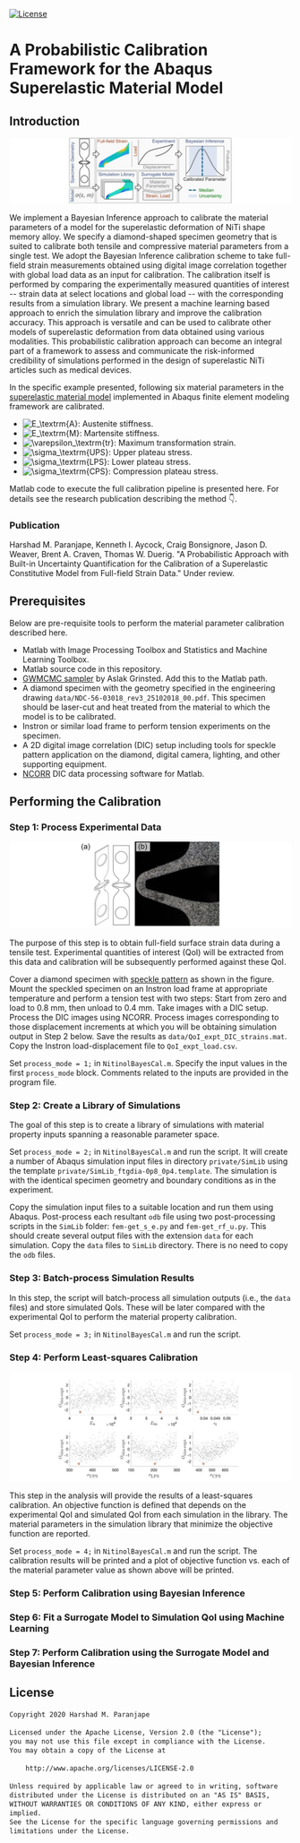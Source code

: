 [![License](https://img.shields.io/badge/License-Apache%202.0-yellowgreen.svg)](https://opensource.org/licenses/Apache-2.0)  

# A Probabilistic Calibration Framework for the Abaqus Superelastic Material Model


## Introduction

![Probabilistic Framework Abstract](/assets/graphical_abstract.jpeg)

We implement a Bayesian Inference approach to calibrate the material parameters of a model for the superelastic deformation of NiTi shape memory alloy. We specify a diamond-shaped specimen geometry that is suited to calibrate both tensile and compressive material parameters from a single test. We adopt the Bayesian Inference calibration scheme to take full-field strain measurements obtained using digital image correlation together with global load data as an input for calibration. The calibration itself is performed by comparing the experimentally measured quantities of interest -- strain data at select locations and global load -- with the corresponding results from a simulation library. We present a machine learning based approach to enrich the simulation library and improve the calibration accuracy. This approach is versatile and can be used to calibrate other models of superelastic deformation from data obtained using various modalities. This probabilistic calibration approach can become an integral part of a framework to assess and communicate the risk-informed credibility of simulations performed in the design of superelastic NiTi articles such as medical devices.

In the specific example presented, following six material parameters in the [superelastic material model](https://abaqus-docs.mit.edu/2017/English/SIMACAEMATRefMap/simamat-c-superelasticity.htm) implemented in Abaqus finite element modeling framework are calibrated.
* ![E_\textrm{A}](https://render.githubusercontent.com/render/math?math=E_%5Ctextrm%7BA%7D): Austenite stiffness.
* ![E_\textrm{M}](https://render.githubusercontent.com/render/math?math=E_%5Ctextrm%7BM%7D): Martensite stiffness.
* ![\varepsilon_\textrm{tr}](https://render.githubusercontent.com/render/math?math=%5Cvarepsilon_%5Ctextrm%7Btr%7D): Maximum transformation strain.
* ![\sigma_\textrm{UPS}](https://render.githubusercontent.com/render/math?math=%5Csigma_%5Ctextrm%7BUPS%7D): Upper plateau stress.
* ![\sigma_\textrm{LPS}](https://render.githubusercontent.com/render/math?math=%5Csigma_%5Ctextrm%7BLPS%7D): Lower plateau stress.
* ![\sigma_\textrm{CPS}](https://render.githubusercontent.com/render/math?math=%5Csigma_%5Ctextrm%7BCPS%7D): Compression plateau stress.

Matlab code to execute the full calibration pipeline is presented here. For details see the research publication describing the method :point_down:.

### Publication

Harshad M. Paranjape, Kenneth I. Aycock, Craig Bonsignore, Jason D. Weaver, Brent A. Craven, Thomas W. Duerig. "A Probabilistic Approach with Built-in Uncertainty Quantification for the Calibration of a Superelastic Constitutive Model from Full-field Strain Data." Under review.

## Prerequisites

Below are pre-requisite tools to perform the material parameter calibration described here.
* Matlab with Image Processing Toolbox and Statistics and Machine Learning Toolbox.
* Matlab source code in this repository.
* [GWMCMC sampler](https://github.com/grinsted/gwmcmc) by Aslak Grinsted. Add this to the Matlab path.
* A diamond specimen with the geometry specified in the engineering drawing `data/NDC-56-03018_rev3_25102018_00.pdf`. This specimen should be laser-cut and heat treated from the material to which the model is to be calibrated.
* Instron or similar load frame to perform tension experiments on the specimen.
* A 2D digital image correlation (DIC) setup including tools for speckle pattern application on the diamond, digital camera, lighting, and other supporting equipment.
* [NCORR](https://ncorr.com/) DIC data processing software for Matlab.

## Performing the Calibration

### Step 1: Process Experimental Data

![Diamond with speckle pattern](/assets/fig_diamond.jpeg)

The purpose of this step is to obtain full-field surface strain data during a tensile test. Experimental quantities of interest (QoI) will be extracted from this data and calibration will be subsequently performed against these QoI.

Cover a diamond specimen with [speckle pattern](https://www.sciencedirect.com/science/article/pii/S135964621930733X) as shown in the figure. Mount the speckled specimen on an Instron load frame at appropriate temperature and perform a tension test with two steps: Start from zero and load to 0.8 mm, then unload to 0.4 mm. Take images with a DIC setup. Process the DIC images using NCORR. Process images corresponding to those displacement increments at which you will be obtaining simulation output in Step 2 below. Save the results as `data/QoI_expt_DIC_strains.mat`. Copy the Instron load-displacement file to `QoI_expt_load.csv`.

Set `process_mode = 1;` in `NitinolBayesCal.m`. Specify the input values in the first `process_mode` block. Comments related to the inputs are provided in the program file.

### Step 2: Create a Library of Simulations

The goal of this step is to create a library of simulations with material property inputs spanning a reasonable parameter space.

Set `process_mode = 2;` in `NitinolBayesCal.m` and run the script. It will create a number of Abaqus simulation input files in directory `private/SimLib` using the template `private/SimLib_ftgdia-0p8_0p4.template`. The simulation is with the identical specimen geometry and boundary conditions as in the experiment.

Copy the simulation input files to a suitable location and run them using Abaqus. Post-process each resultant `odb` file using two post-processing scripts in the `SimLib` folder: `fem-get_s_e.py` and `fem-get_rf_u.py`. This should create several output files with the extension `data` for each simulation. Copy the `data` files to `SimLib` directory. There is no need to copy the `odb` files.

### Step 3: Batch-process Simulation Results

In this step, the script will batch-process all simulation outputs (i.e., the `data` files) and store simulated QoIs. These will be later compared with the experimental QoI to perform the material property calibration.

Set `process_mode = 3;` in `NitinolBayesCal.m` and run the script.

### Step 4: Perform Least-squares Calibration

![Error in least-squares calibration](/assets/fig_diamond_error.jpeg)

This step in the analysis will provide the results of a least-squares calibration. An objective function is defined that depends on the experimental QoI and simulated QoI from each simulation in the library. The material parameters in the simulation library that minimize the objective function are reported.

Set `process_mode = 4;` in `NitinolBayesCal.m` and run the script. The calibration results will be printed and a plot of objective function vs. each of the material parameter value as shown above will be printed.

### Step 5: Perform Calibration using Bayesian Inference

### Step 6: Fit a Surrogate Model to Simulation QoI using Machine Learning

### Step 7: Perform Calibration using the Surrogate Model and Bayesian Inference

## License

    Copyright 2020 Harshad M. Paranjape

    Licensed under the Apache License, Version 2.0 (the "License");
    you may not use this file except in compliance with the License.
    You may obtain a copy of the License at

        http://www.apache.org/licenses/LICENSE-2.0

    Unless required by applicable law or agreed to in writing, software
    distributed under the License is distributed on an "AS IS" BASIS,
    WITHOUT WARRANTIES OR CONDITIONS OF ANY KIND, either express or implied.
    See the License for the specific language governing permissions and
    limitations under the License.
